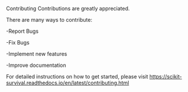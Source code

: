 Contributing
Contributions are greatly appreciated.

There are many ways to contribute:

-Report Bugs

-Fix Bugs

-Implement new features

-Improve documentation

For detailed instructions on how to get started, please visit https://scikit-survival.readthedocs.io/en/latest/contributing.html

